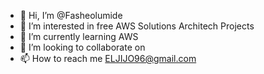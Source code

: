 - 👋 Hi, I’m @Fasheolumide
- 👀 I’m interested in free AWS Solutions Architech Projects 
- 🌱 I’m currently learning AWS
- 💞️ I’m looking to collaborate on 
- 📫 How to reach me ELJIJO96@gmail.com

<!---
Fasheolumide/Fasheolumide is a ✨ special ✨ repository because its `README.md` (this file) appears on your GitHub profile.
You can click the Preview link to take a look at your changes.
--->
